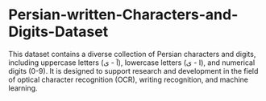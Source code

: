 # Persian-written-Characters-and-Digits-Dataset
This dataset contains a diverse collection of Persian characters and digits, including uppercase letters (آ - ی), lowercase letters (ا - ی), and numerical digits (0-9). It is designed to support research and development in the field of optical character recognition (OCR), writing recognition, and machine learning.
